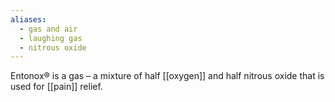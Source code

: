 ```yaml
---
aliases:
  - gas and air
  - laughing gas
  - nitrous oxide
---
```

Entonox® is a gas – a mixture of half [[oxygen]] and half nitrous oxide that is used for [[pain]] relief.